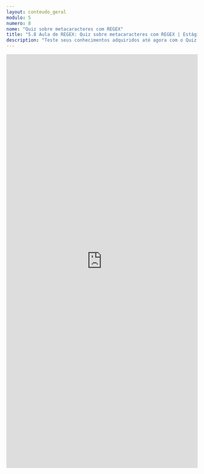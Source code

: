 ```yaml
---
layout: conteudo_geral
modulo: 5
numero: 8
nome: "Quiz sobre metacaracteres com REGEX"
title: "5.8 Aula de REGEX: Quiz sobre metacaracteres com REGEX | Estágio em Programação"
description: "Teste seus conhecimentos adquiridos até agora com o Quiz sobre metacaracteres com REGEX."
---
```


<iframe src="https://docs.google.com/forms/d/e/1FAIpQLScL9jRVW7kAWu3wdENALBOLVXtiBYxBdNQHwCc5h6de_yiJYw/viewform?embedded=true" width="100%" height="1088" frameborder="0" marginheight="0" marginwidth="0">Carregando…</iframe>
